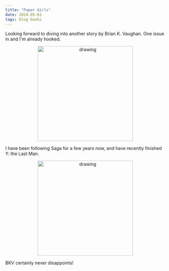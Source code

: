 ```yaml
---
title: "Paper Girls"
date: 2024-05-01
tags: blog books
---
```


Looking forward to diving into another story by Brian K. Vaughan. One issue in and I'm already hooked.

<p align="center">
<img src="https://paulxu.me/images/20240501-paper-girls.jpeg" alt="drawing" width="300"/>
</p>

I have been following Saga for a few years now, and have recently finished Y: the Last Man. 

<p align="center">
<img src="https://paulxu.me/images/20240501-y-the-last-man.jpeg" alt="drawing" width="300"/>
</p>

BKV certainly never disappoints!